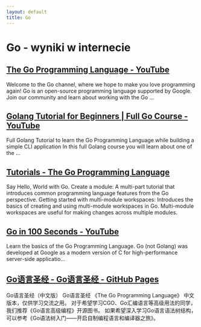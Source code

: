 ```yaml
---
layout: default
title: Go
---
```

# **Go - wyniki w internecie**
## [The Go Programming Language - YouTube](https://www.youtube.com/@golang)
Welcome to the Go channel, where we hope to make you love programming again! Go is an open-source programming language supported by Google. Join our community and learn about working with the Go ...
## [Golang Tutorial for Beginners | Full Go Course - YouTube](https://www.youtube.com/watch?v=yyUHQIec83I)
Full Golang Tutorial to learn the Go Programming Language while building a simple CLI application In this full Golang course you will learn about one of the ...
## [Tutorials - The Go Programming Language](https://go.dev/doc/tutorial/)
Say Hello, World with Go. Create a module: A multi-part tutorial that introduces common programming language features from the Go perspective. Getting started with multi-module workspaces: Introduces the basics of creating and using multi-module workspaces in Go. Multi-module workspaces are useful for making changes across multiple modules.
## [Go in 100 Seconds - YouTube](https://www.youtube.com/watch?v=446E-r0rXHI)
Learn the basics of the Go Programming Language. Go (not Golang) was developed at Google as a modern version of C for high-performance server-side applicatio...
## [Go语言圣经 - Go语言圣经 - GitHub Pages](https://golang-china.github.io/gopl-zh/)
Go语言圣经（中文版） Go语言圣经 《The Go Programming Language》 中文版本，仅供学习交流之用。 对于希望学习CGO、Go汇编语言等高级用法的同学，我们推荐《Go语言高级编程》开源图书。 如果希望深入学习Go语言语法树结构，可以参考《Go语法树入门——开启自制编程语言和编译器之旅》。
